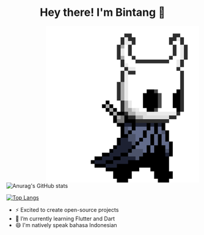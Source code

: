 <h1 align="center">Hey there! I'm Bintang 👋 </h1>


<img align="right" src="https://raw.githubusercontent.com/TanZng/TanZng/master/assets/hollor_knight3.gif" width="400"/>
 
![Anurag's GitHub stats](https://github-readme-stats.vercel.app/api?username=bint30&show_icons=true&theme=tokyonight)

[![Top Langs](https://github-readme-stats.vercel.app/api/top-langs/?username=bint30&layout=compact&theme=tokyonight)](https://github.com/anuraghazra/github-readme-stats)

- ⚡ Excited to create open-source projects
- 🌱 I’m currently learning Flutter and Dart
- 😄 I'm natively speak bahasa Indonesian



